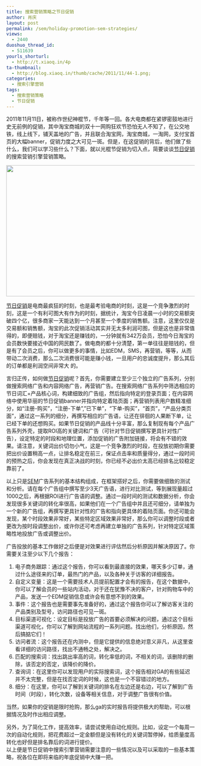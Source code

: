 ```yaml
---
title: 搜索营销策略之节日促销
author: 肖庆
layout: post
permalink: /sem/holiday-promotion-sem-strategies/
views:
  - 2440
duoshuo_thread_id:
  - 511639
yourls_shorturl:
  - http://t.xiaoq.in/4p
ta-thumbnail:
  - http://blog.xiaoq.in/thumb/cache/2011/11/44-1.png;
categories:
  - 搜索引擎营销
tags:
  - 搜索营销策略
  - 节日促销
---
```

2011年11月11日，被称作世纪神棍节，千年等一回。各大电商都在紧锣密鼓地进行史无前例的促销，其中淘宝商城的双十一网购狂欢节恐怕无人不知了，在公交地铁，线上线下，铺天盖地的广告，并且联合淘宝网，淘宝商城，一淘网，支付宝首页的大幅banner，促销力度之大可见一斑。但是，在这促销的背后，他们做了些什么，我们可以学习些什么？下面，就以光棍节促销为切入点，简要谈谈<span class='wp_keywordlink_affiliate'><a href="http://blog.xiaoq.in/tag/%e8%8a%82%e6%97%a5%e4%bf%83%e9%94%80/" title="查看节日促销中的全部文章" target="_blank">节日促销</a></span>的搜索营销引擎营销策略。

<a target="_blank" href="http://xiaoq.in/g/pics/2011/11/1111.png"><img class="alignnone size-full wp-image-45" title="1111" src="http://xiaoq.in/g/pics/2011/11/1111.png" alt="" width="545" height="350" /></a>

<span class='wp_keywordlink_affiliate'><a href="http://blog.xiaoq.in/tag/%e8%8a%82%e6%97%a5%e4%bf%83%e9%94%80/" title="查看节日促销中的全部文章" target="_blank">节日促销</a></span>是电商最疯狂的时刻，也是最考验电商的时刻，这是一个竞争激烈的时刻，这是一个有利可图大有作为的时刻，据统计，淘宝今日凌晨一小时的交易额突破四个亿，很多商家一天能达到一个月甚至一个季度的销售额。注意，这里仅仅是交易额和销售额，淘宝的此次促销活动其实并无太多利润可图，但是这也是非常值得的，即便赔钱，对于淘宝还是赚钱的，一分钟就有342万会员，恐怕今日淘宝的会员数快要接近中国的网民数了。做电商的都十分清楚，第一单往往是赔钱的，但是有了会员之后，你可以做更多的事情，比如EDM，SMS，再营销，等等，从而带动二次消费，那么二次消费很可能是赚小钱，一旦用户的忠诚度提升，那么其后的订单都是利润空间非常大 的。

言归正传，如何做<span class='wp_keywordlink_affiliate'><a href="http://blog.xiaoq.in/tag/%e8%8a%82%e6%97%a5%e4%bf%83%e9%94%80/" title="查看节日促销中的全部文章" target="_blank">节日促销</a></span>呢？首先，你需要建立至少三个独立的广告系列，分别做搜索网络广告和内容网络广告，再营销广告。在搜索网络广告系列中筛选相应的节日词汇+产品核心词，构建细致的广告组，然后指向特定的登录页面；在内容网络中使用华丽的节日促销banner并指向特定着陆页面；再营销列表用户数精准细分，如“注册-购买”，“注册-下单”,&#8221;已下单&#8221;，“下单-购买”，“首页”，“产品分类页面”，通过这一系列的细分，再撰写相应的广告语，让还在徘徊的人果断下单，让已经下单的还想购买。如果节日促销的产品线十分丰富，那么复制现有每个产品广告系列外壳，提取ROI高的关键词和广告（可针对节日促销撰写更具针对性广告），设定特定的时段和地理位置，添加促销的广告附加链接，将会有不错的效果。请注意，关键词出价切勿小气，这是一个竞争激烈的时段，在投放初期你需要把出价设置稍高一点，让排名稳定在前三，保证点击率和质量得分，通过一段时间的预热之后，你会发现在真正决战的时刻，你已经不必出价太高已经排名比较稳定靠前了。

以上只是<span class='wp_keywordlink'><a href="http://blog.xiaoq.in/sem/" title="SEM搜索引擎营销" target="_blank">SEM</a></span>广告系列的基本结构组成，在框架搭好之后，你需要做细致的测试和分析。请在每个广告组中撰写至少3天广告语，进行对比测试，等到展现量超过1000之后，再根据ROI进行广告语的调整。通过一段时间的测试和数据分析，你会发现很多关键词的转化率很高，如果他们在一个广告组中并且还可细分，请单独为一个新的广告组，再撰写更具针对性的广告和指向更具体的着陆页面。你还可能会发现，某个时段效果非常好，某些特定区域效果非常好，那么你可以调整时段或者更改为按时段调整出价，或许你还可考虑再建立单独的广告系列，针对特定区域策略性地投放广告或调整出价。

广告投放的基本工作做好之后便是对效果进行评估然后分析原因并解决原因了。你需要关注至少以下几个报告：

1.  电子商务跟踪：通过这个报告，你可以看到最直接的效果，哪天多少订单，通过什么途径来的订单，最热门的产品，以及各种关于访客的详细报告。
2.  自定义变量：这是一个需要技术人员提前配置才会有的报告，在这个数据中，你可以了解会员的一些站内活动，对于还在犹豫不决的客户，针对购物车中的产品，发送一个EDM促销信息或许会有意想不到的效果。
3.  事件：这个报告也是需要事先准备好的，通过这个报告你可以了解访客关注的产品类别及型号，访问路径也可见一斑。
4.  目标渠道可视化：设定目标是投放广告的首要必须解决的问题，通过这个目标渠道可视化，你可以了解到网站流程的一系列问题。找出他们，分析原因，然后搞掂它们！
5.  访问者流：这个报告还在内测中，但是它提供的信息绝对意义非凡，从这里查看详细的访问路径，找出不通畅之处，解决之。
6.  匹配的搜索词：找出跳出率高的词，转化率低的词，不相关的词，该删除的删除，该否定的否定，该降价的降价。
7.  查询词：在这里你可以发现用户的实际搜索词，这个报告相对GA的有些延迟并不太完整，但是在找否定词的时候，这也是一个不容错过的地方。
8.  细分：在这里，你可以了解到关键词的排名在左边还是右边，可以了解到广告时间（时段），转化次数，设备等相关信息，对于调整广告很有价值。

<div>
  <p>
    当然，如果你的促销是限时抢购，那么ga的实时报告将提供极大的帮助，可以根据情况及时作出相应调整。
  </p>
</div>

<div>
  另外，为了简化工作，提高效率，请尝试使用自动化规则。比如，设定一个每周一次的自动化规则，把花费超过一定金额但是没有转化的关键词暂停掉，给质量度高转化也好但是排名靠后的词进行提价。
</div>

<div>
  以上便是节日促销中搜索引擎营销需要注意的一些情况以及可以采取的一些基本策略，祝各位在即将来临的年底促销中大赚一把。
</div>

&nbsp;